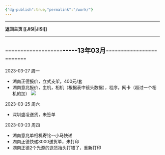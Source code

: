 ```yaml
---
{"dg-publish":true,"permalink":"/work/"}
---
```



---

**返回主页 [[JISI\|JISI]]**

---

## ------------------------13年03月------------------------
2023-03-27 周一
- 湖南正德报价，立式支架，400元/套
- 湖南意兆报价，主机，相机（根据表中镜头数据），程序，网卡（超过一个相机的加）
![](https://img.jisicn.ml/img/202303271223107.png)


2023-03-25 周六
- 深圳盛凌送货，未签单

2023-03-23 周四
- 湖南意兆单相机寄铭--小马快递
- 湖南正德快递3000送货单，未打印
- 湖南正德2个光源的送货抬头打错了，重新打印